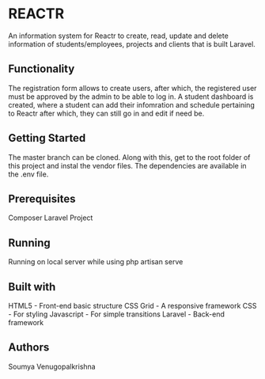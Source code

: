 # REACTR

An information system for Reactr to create, read, update and delete information of students/employees, projects and clients that is built Laravel.

## Functionality 
The registration form allows to create users, after which, the registered user must be approved by the admin to be able to log in. A student dashboard is created, where a student can add their infomration and schedule pertaining to Reactr after which, they can still go in and edit if need be.

## Getting Started
The master branch can be cloned. Along with this, get to the root folder of this project and instal the vendor files. The dependencies are available in the .env file.

## Prerequisites
Composer
Laravel Project

## Running
Running on local server while using php artisan serve

## Built with
HTML5 - Front-end basic structure
CSS Grid - A responsive framework
CSS - For styling 
Javascript - For simple transitions 
Laravel - Back-end framework

## Authors
Soumya Venugopalkrishna

